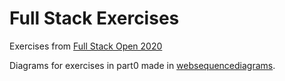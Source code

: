 # Full Stack Exercises

Exercises from [Full Stack Open 2020](https://fullstackopen.com/en/)

Diagrams for exercises in part0 made in [websequencediagrams](https://www.websequencediagrams.com/).
